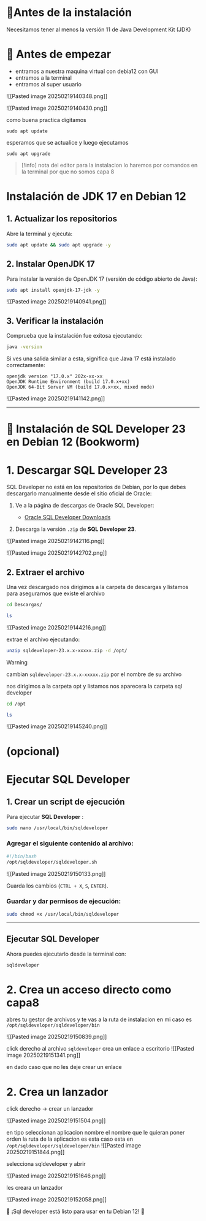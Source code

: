 # 📌Antes de la instalación
Necesitamos tener  al menos la  versión 11 de Java Development Kit (JDK) 
# 📌 Antes de empezar
- entramos a nuestra maquina virtual con debia12 con GUI
- entramos a la terminal 
- entramos al super usuario

![[Pasted image 20250219140348.png]]

![[Pasted image 20250219140430.png]]

como buena practica digitamos

```shell
sudo apt update
```

 esperamos que se actualice y luego ejecutamos 

```shell
sudo apt upgrade
```

>[!info] nota del editor
>para la instalacion lo haremos por comandos en la terminal por que no somos capa 8

# Instalación de JDK 17 en Debian 12

## 1. Actualizar los repositorios

Abre la terminal y ejecuta:

```bash
sudo apt update && sudo apt upgrade -y
```

## 2. Instalar OpenJDK 17

Para instalar la versión de OpenJDK 17 (versión de código abierto de Java):

```bash
sudo apt install openjdk-17-jdk -y
```

![[Pasted image 20250219140941.png]]

## 3. Verificar la instalación

Comprueba que la instalación fue exitosa ejecutando:

```bash
java -version
```

Si ves una salida similar a esta, significa que Java 17 está instalado correctamente:

```plaintext
openjdk version "17.0.x" 202x-xx-xx
OpenJDK Runtime Environment (build 17.0.x+xx)
OpenJDK 64-Bit Server VM (build 17.0.x+xx, mixed mode)
```

![[Pasted image 20250219141142.png]]

---
# 📌 Instalación de SQL Developer 23 en Debian 12 (Bookworm)
# **1. Descargar SQL Developer 23**

SQL Developer no está en los repositorios de Debian, por lo que debes descargarlo manualmente desde el sitio oficial de Oracle:

1. Ve a la página de descargas de Oracle SQL Developer:
    
    - [Oracle SQL Developer Downloads](https://www.oracle.com/database/sqldeveloper/technologies/download/)
2. Descarga la versión `.zip` de **SQL Developer 23**.

![[Pasted image 20250219142116.png]]

![[Pasted image 20250219142702.png]]

## **2. Extraer el archivo**
Una vez descargado nos dirigimos a la carpeta de descargas y listamos para asegurarnos  que existe el  archivo 
```bash
cd Descargas/

ls
```

![[Pasted image 20250219144216.png]]

 extrae el archivo ejecutando:
```bash
unzip sqldeveloper-23.x.x-xxxxx.zip -d /opt/
```

>[!warning] 
>cambian `sqldeveloper-23.x.x-xxxxx.zip` por el nombre de su archivo

nos dirigimos a la carpeta opt y listamos nos aparecera la carpeta sql developer

```bash
cd /opt

ls
```

![[Pasted image 20250219145240.png]]

# (opcional)
#  **Ejecutar SQL Developer**

## **1. Crear un script de ejecución**

Para ejecutar **SQL Developer** :

```bash
sudo nano /usr/local/bin/sqldeveloper
```

### **Agregar el siguiente contenido al archivo:**

```bash
#!/bin/bash
/opt/sqldeveloper/sqldeveloper.sh
```

![[Pasted image 20250219150133.png]]

Guarda los cambios (`CTRL + X`, `S`, `ENTER`).

### **Guardar y dar permisos de ejecución:**

```bash
sudo chmod +x /usr/local/bin/sqldeveloper
```

---

## **Ejecutar SQL Developer**

Ahora puedes ejecutarlo desde la terminal con:

```bash
sqldeveloper
```

# **2. Crea un acceso directo como capa8**

abres tu gestor de archivos y te vas a la ruta de instalacion en mi caso es
`/opt/sqldeveloper/sqldeveloper/bin`

![[Pasted image 20250219150839.png]]

click derecho al archivo `sqldeveloper` crea un enlace  a escritorio
![[Pasted image 20250219151341.png]]

en dado caso que no les deje crear un enlace 


# **2. Crea un lanzador**

click derecho -> crear un lanzador

![[Pasted image 20250219151504.png]]

en tipo seleccionan aplicacion
nombre el nombre que le quieran poner
orden la ruta de la aplicacion es esta caso esta en `/opt/sqldeveloper/sqldeveloper/bin`
![[Pasted image 20250219151844.png]]

selecciona sqldeveloper y abrir

![[Pasted image 20250219151646.png]]

les creara un lanzador

![[Pasted image 20250219152058.png]]

🚀 ¡Sql developer está listo para usar en tu Debian 12! 🎯